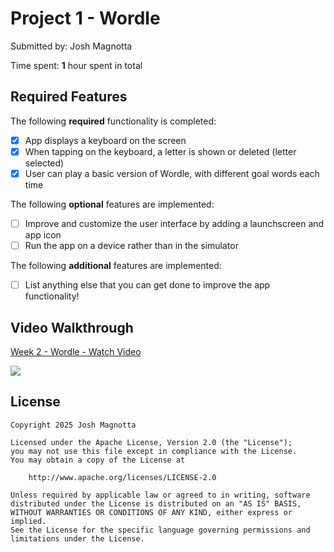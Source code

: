 # Project 1 - Wordle

Submitted by: Josh Magnotta

Time spent: **1** hour spent in total

## Required Features

The following **required** functionality is completed:

- [X] App displays a keyboard on the screen
- [X] When tapping on the keyboard, a letter is shown or deleted (letter selected)
- [X] User can play a basic version of Wordle, with different goal words each time

The following **optional** features are implemented:

- [ ] Improve and customize the user interface by adding a launchscreen and app icon
- [ ] Run the app on a device rather than in the simulator

The following **additional** features are implemented:

- [ ] List anything else that you can get done to improve the app functionality!

## Video Walkthrough

<div>
    <a href="https://www.loom.com/share/3a5b605c149d486fbed4bce86aa230c2">
      <p>Week 2 - Wordle - Watch Video</p>
    </a>
    <a href="https://www.loom.com/share/3a5b605c149d486fbed4bce86aa230c2">
      <img style="max-width:300px;" src="https://cdn.loom.com/sessions/thumbnails/3a5b605c149d486fbed4bce86aa230c2-dc3d5d6c0be378fe-full-play.gif">
    </a>
  </div>


## License

    Copyright 2025 Josh Magnotta

    Licensed under the Apache License, Version 2.0 (the "License");
    you may not use this file except in compliance with the License.
    You may obtain a copy of the License at

        http://www.apache.org/licenses/LICENSE-2.0

    Unless required by applicable law or agreed to in writing, software
    distributed under the License is distributed on an "AS IS" BASIS,
    WITHOUT WARRANTIES OR CONDITIONS OF ANY KIND, either express or implied.
    See the License for the specific language governing permissions and
    limitations under the License.
